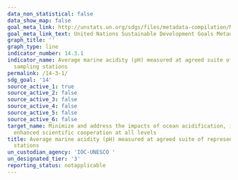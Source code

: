 ```yaml
---
data_non_statistical: false
data_show_map: false
goal_meta_link: http://unstats.un.org/sdgs/files/metadata-compilation/Metadata-Goal-14.pdf
goal_meta_link_text: United Nations Sustainable Development Goals Metadata (pdf 288kB)
graph_title: ''
graph_type: line
indicator_number: 14.3.1
indicator_name: Average marine acidity (pH) measured at agreed suite of representative
  sampling stations
permalink: /14-3-1/
sdg_goal: '14'
source_active_1: true
source_active_2: false
source_active_3: false
source_active_4: false
source_active_5: false
source_active_6: false
target_name: Minimize and address the impacts of ocean acidification, including through
  enhanced scientific cooperation at all levels
title: Average marine acidity (pH) measured at agreed suite of representative sampling
  stations
un_custodian_agency: 'IOC-UNESCO '
un_designated_tier: '3'
reporting_status: notapplicable
---
```


